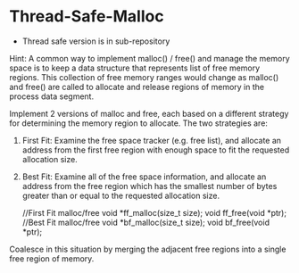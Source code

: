# Thread-Safe-Malloc

- Thread safe version is in sub-repository

Hint: A common way to implement malloc() / free() and 
      manage the memory space is to keep a data structure that 
      represents list of free memory regions. 
      This collection of free memory ranges would change as malloc() and free() 
      are called to allocate and release regions of memory in the process data segment.
      
Implement 2 versions of malloc and free, 
each based on a different strategy for determining the memory region to allocate. 
The two strategies are:

1. First Fit: Examine the free space tracker (e.g. free list), 
   and allocate an address from the first free region with enough space to fit the requested allocation size.
2. Best Fit: Examine all of the free space information, 
   and allocate an address from the free region which has 
   the smallest number of bytes greater than or equal to the requested allocation size.
   
     //First Fit malloc/free
     void *ff_malloc(size_t size);
     void ff_free(void *ptr);
     //Best Fit malloc/free
     void *bf_malloc(size_t size);
     void bf_free(void *ptr);
     
Coalesce in this situation by merging the adjacent free regions into a single free region of memory.

